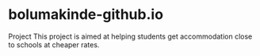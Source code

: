 # bolumakinde-github.io
Project
This project is aimed at helping students get accommodation close to schools at cheaper rates. 
